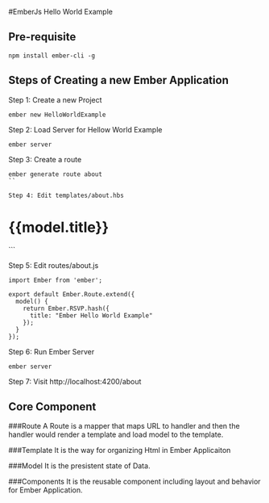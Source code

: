 #EmberJs Hello World Example

## Pre-requisite
```
npm install ember-cli -g
```


## Steps of Creating a new Ember Application

Step 1: Create a new Project
```
ember new HelloWorldExample
```

Step 2: Load Server for  Hellow World Example
```
ember server
```

Step 3: Create a route
```
ember generate route about
``

Step 4: Edit templates/about.hbs
```
<h1>{{model.title}}</h1>
```

Step 5: Edit routes/about.js
```
import Ember from 'ember';

export default Ember.Route.extend({
  model() {
    return Ember.RSVP.hash({
      title: "Ember Hello World Example"
    });
  }
});

```

Step 6: Run Ember Server
```
ember server
```

Step 7: Visit http://localhost:4200/about

## Core Component

###Route
A Route is a mapper that maps URL to handler and then the handler would render a template and load model to the template.

###Template
It is the way for organizing Html in Ember Applicaiton

###Model
It is the presistent state of Data.

###Components
It is the reusable component including layout and behavior for Ember Application.
